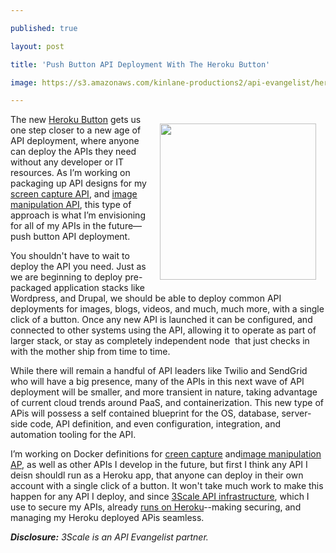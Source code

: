 ---
published: true
layout: post
title: 'Push Button API Deployment With The Heroku Button'
image: https://s3.amazonaws.com/kinlane-productions2/api-evangelist/heroku/heroku-logo.png
---

<p><img style="padding: 15px;" src="https://s3.amazonaws.com/kinlane-productions2/api-evangelist/heroku/heroku-logo.png" alt="" width="250" align="right" />
<p>The new <a href="https://devcenter.heroku.com/articles/heroku-button">Heroku Button</a> gets us one step closer to a new age of API deployment, where anyone can deploy the APIs they need without any developer or IT resources. As I&rsquo;m working on packaging up API designs for my <a href="http://screen-capture.apievangelist.com/">screen capture API</a>, and <a href="http://image.manipulation.apievangelist.com/">image manipulation API</a>, this type of approach is what I&rsquo;m envisioning for all of my APIs in the future&mdash;push button API deployment.
<p>You shouldn't have to wait to deploy the API you need. Just as we are beginning to deploy pre-packaged application stacks like Wordpress, and Drupal, we should be able to deploy common API deployments for images, blogs, videos, and much, much more, with a single click of a button. Once any new API is launched it can be configured, and connected to other systems using the API, allowing it to operate as part of larger stack, or stay as completely independent node &nbsp;that just checks in with the mother ship from time to time.
<p>While there will remain a handful of API leaders like Twilio and SendGrid who will have a big presence, many of the APIs in this next wave of API deployment will be smaller, and more transient in nature, taking advantage of current cloud trends around PaaS, and containerization.  This new type of APis will possess a self contained blueprint for the OS, database, server-side code, API definition, and even configuration, integration, and automation tooling for the API.
<p>I&rsquo;m working on Docker definitions for <a href="http://screen-capture.apievangelist.com/">creen capture</a>&nbsp;and<a href="http://image.manipulation.apievangelist.com/">image manipulation AP</a>, as well as other APIs I develop in the future, but first I think any API I deisn shouldl run as a Heroku app, that anyone can deploy in their own account with a single click of a button. It won't take much work to make this happen for any API I deploy, and since <a title="3Scale API Infrastructure" href="https://bit.ly/13esk6Q">3Scale API infrastructure</a>, which I use to secure my APIs, already <a href="http://apievangelist.com/2014/06/05/deploying-apis-using-heroku-and-3scale-addon/">runs on Heroku</a>--making securing, and managing my Heroku deployed APis seamless.
<p><em><strong>Disclosure:</strong> 3Scale is an API Evangelist partner.</em>

